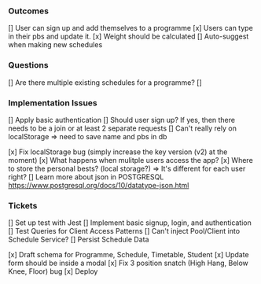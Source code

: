 ### Outcomes

[] User can sign up and add themselves to a programme
[x] Users can type in their pbs and update it.
[x] Weight should be calculated
[] Auto-suggest when making new schedules

### Questions

[] Are there multiple existing schedules for a programme?
[]

### Implementation Issues

[] Apply basic authentication
[] Should user sign up? If yes, then there needs to be a join or at least 2 separate requests
[] Can't really rely on localStorage => need to save name and pbs in db

[x] Fix localStorage bug (simply increase the key version (v2) at the moment)
[x] What happens when mulitple users access the app?
[x] Where to store the personal bests? (local storage?) => It's different for each user right?
[] Learn more about json in POSTGRESQL https://www.postgresql.org/docs/10/datatype-json.html

### Tickets

[] Set up test with Jest
[] Implement basic signup, login, and authentication
[] Test Queries for Client Access Patterns
[] Can't inject Pool/Client into Schedule Service?
[] Persist Schedule Data

[x] Draft schema for Programme, Schedule, Timetable, Student
[x] Update form should be inside a modal
[x] Fix 3 position snatch (High Hang, Below Knee, Floor) bug
[x] Deploy
